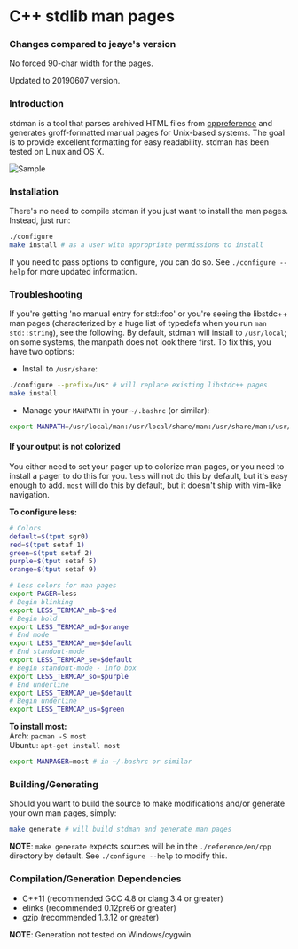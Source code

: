 C++ stdlib man pages
======

### Changes compared to jeaye's version

No forced 90-char width for the pages.

Updated to 20190607 version.

### Introduction

stdman is a tool that parses archived HTML files from [cppreference](http://cppreference.com) and generates groff-formatted manual pages for Unix-based systems. The goal is to provide excellent formatting for easy readability. stdman has been tested on Linux and OS X.

![Sample](res/sample.gif)

### Installation
There's no need to compile stdman if you just want to install the man pages. Instead, just run:
```bash
./configure
make install # as a user with appropriate permissions to install
```
If you need to pass options to configure, you can do so. See `./configure --help` for more updated information.  

### Troubleshooting
If you're getting 'no manual entry for std::foo' or you're seeing the libstdc++ man pages (characterized by a huge list of typedefs when you run `man std::string`), see the following. By default, stdman will install to `/usr/local`; on some systems, the manpath does not look there first. To fix this, you have two options:  
* Install to `/usr/share`:
```bash
./configure --prefix=/usr # will replace existing libstdc++ pages
make install
```
* Manage your `MANPATH` in your `~/.bashrc` (or similar):
```bash
export MANPATH=/usr/local/man:/usr/local/share/man:/usr/share/man:/usr/man
```

#### If your output is not colorized
You either need to set your pager up to colorize man pages, or you need to install a pager to do this for you. `less` will not do this by default, but it's easy enough to add. `most` will do this by default, but it doesn't ship with vim-like navigation.

**To configure less:**
```bash
# Colors
default=$(tput sgr0)
red=$(tput setaf 1)
green=$(tput setaf 2)
purple=$(tput setaf 5)
orange=$(tput setaf 9)

# Less colors for man pages
export PAGER=less
# Begin blinking
export LESS_TERMCAP_mb=$red
# Begin bold
export LESS_TERMCAP_md=$orange
# End mode
export LESS_TERMCAP_me=$default
# End standout-mode
export LESS_TERMCAP_se=$default
# Begin standout-mode - info box
export LESS_TERMCAP_so=$purple
# End underline
export LESS_TERMCAP_ue=$default
# Begin underline
export LESS_TERMCAP_us=$green
```

**To install most:**  
Arch: `pacman -S most`  
Ubuntu: `apt-get install most`
```bash
export MANPAGER=most # in ~/.bashrc or similar
```

### Building/Generating
Should you want to build the source to make modifications and/or generate your own man pages, simply:
```bash
make generate # will build stdman and generate man pages
```
**NOTE**: `make generate` expects sources will be in the `./reference/en/cpp` directory by default. See `./configure --help` to modify this.

### Compilation/Generation Dependencies
* C++11 (recommended GCC 4.8 or clang 3.4 or greater)
* elinks (recommended 0.12pre6 or greater)
* gzip (recommended 1.3.12 or greater)

**NOTE**: Generation not tested on Windows/cygwin.
